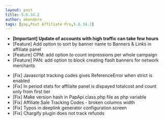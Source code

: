 ```yaml
---
layout: post
title: 5.6.34.2
author: mkendera
tags: [pap,Post Affiliate Pro,5.6.34.2]
---
```


- <b>[Important] Update of accounts with high traffic can take few hours</b>
- [Feature] Add option to sort by banner name to Banners & Links in affiliate panel
- [Feature] CPM: add option to count impressions per whole campaign
- [Feature] PAN: add option to block creating flash banners for network merchants

<!--more-->

- [Fix] Javascript tracking codes gives ReferenceError when strict is enabled
- [Fix] In period stats for affilaite panel is dispayed totalcost and count only from first tier
- [Fix] Make version hash in PapApi.class.php file as php variable
- [Fix] Affiliate Sale Tracking Codes - broken columns width
- [Fix] Typos in deeplink generator configuration screen
- [Fix] Chargify plugin does not track refunds
